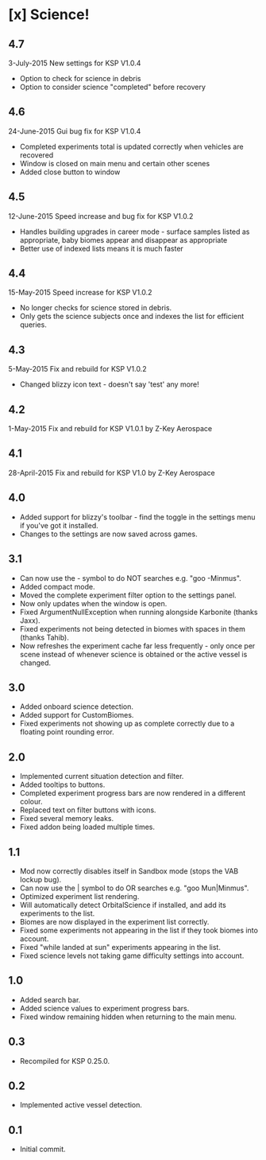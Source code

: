 [x] Science!
============

4.7
---
3-July-2015 New settings for KSP V1.0.4
* Option to check for science in debris
* Option to consider science "completed" before recovery


4.6
---
24-June-2015 Gui bug fix for KSP V1.0.4
* Completed experiments total is updated correctly when vehicles are recovered
* Window is closed on main menu and certain other scenes
* Added close button to window


4.5
---
12-June-2015 Speed increase and bug fix for KSP V1.0.2
* Handles building upgrades in career mode - surface samples listed as appropriate, baby biomes appear and disappear as appropriate
* Better use of indexed lists means it is much faster 


4.4
---
15-May-2015 Speed increase for KSP V1.0.2
* No longer checks for science stored in debris.
* Only gets the science subjects once and indexes the list for efficient queries.


4.3
---
5-May-2015 Fix and rebuild for KSP V1.0.2
* Changed blizzy icon text - doesn't say 'test' any more!


4.2
---
1-May-2015 Fix and rebuild for KSP V1.0.1 by Z-Key Aerospace


4.1
---
28-April-2015 Fix and rebuild for KSP V1.0 by Z-Key Aerospace


4.0
---
* Added support for blizzy's toolbar - find the toggle in the settings menu if you've got it installed.
* Changes to the settings are now saved across games.

3.1
---
* Can now use the - symbol to do NOT searches e.g. "goo -Minmus".
* Added compact mode.
* Moved the complete experiment filter option to the settings panel.
* Now only updates when the window is open.
* Fixed ArgumentNullException when running alongside Karbonite (thanks Jaxx).
* Fixed experiments not being detected in biomes with spaces in them (thanks Tahib).
* Now refreshes the experiment cache far less frequently - only once per scene instead of whenever science is obtained or the active vessel is changed.

3.0
---
* Added onboard science detection.
* Added support for CustomBiomes.
* Fixed experiments not showing up as complete correctly due to a floating point rounding error.

2.0
---
* Implemented current situation detection and filter.
* Added tooltips to buttons.
* Completed experiment progress bars are now rendered in a different colour.
* Replaced text on filter buttons with icons.
* Fixed several memory leaks.
* Fixed addon being loaded multiple times.

1.1
---
* Mod now correctly disables itself in Sandbox mode (stops the VAB lockup bug).
* Can now use the | symbol to do OR searches e.g. "goo Mun|Minmus".
* Optimized experiment list rendering.
* Will automatically detect OrbitalScience if installed, and add its experiments to the list.
* Biomes are now displayed in the experiment list correctly.
* Fixed some experiments not appearing in the list if they took biomes into account.
* Fixed "while landed at sun" experiments appearing in the list.
* Fixed science levels not taking game difficulty settings into account.

1.0
---
* Added search bar.
* Added science values to experiment progress bars.
* Fixed window remaining hidden when returning to the main menu.

0.3
---
* Recompiled for KSP 0.25.0.

0.2
---
* Implemented active vessel detection.

0.1
---
* Initial commit.

